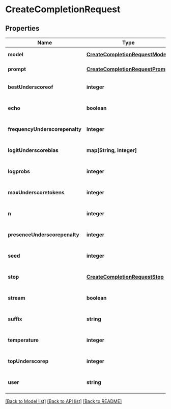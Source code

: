 # CreateCompletionRequest

## Properties
Name | Type | Description | Notes
------------ | ------------- | ------------- | -------------
**model** | [**CreateCompletionRequestModel**](CreateCompletionRequestModel.md) |  | [default to null]
**prompt** | [**CreateCompletionRequestPrompt**](CreateCompletionRequestPrompt.md) |  | [default to null]
**bestUnderscoreof** | **integer** |  | [optional] [default to 1]
**echo** | **boolean** |  | [optional] [default to false]
**frequencyUnderscorepenalty** | **integer** |  | [optional] [default to 0]
**logitUnderscorebias** | **map[String, integer]** |  | [optional] [default to null]
**logprobs** | **integer** |  | [optional] [default to null]
**maxUnderscoretokens** | **integer** |  | [optional] [default to 16]
**n** | **integer** |  | [optional] [default to 1]
**presenceUnderscorepenalty** | **integer** |  | [optional] [default to 0]
**seed** | **integer** |  | [optional] [default to null]
**stop** | [**CreateCompletionRequestStop**](CreateCompletionRequestStop.md) |  | [optional] [default to null]
**stream** | **boolean** |  | [optional] [default to false]
**suffix** | **string** |  | [optional] [default to null]
**temperature** | **integer** |  | [optional] [default to 1]
**topUnderscorep** | **integer** |  | [optional] [default to 1]
**user** | **string** |  | [optional] [default to null]

[[Back to Model list]](../README.md#documentation-for-models) [[Back to API list]](../README.md#documentation-for-api-endpoints) [[Back to README]](../README.md)


